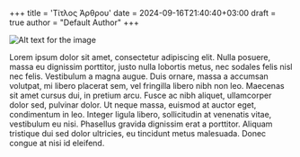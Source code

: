 +++
title = 'Τίτλος Άρθρου'
date = 2024-09-16T21:40:40+03:00
draft = true
author = "Default Author"
+++

![Alt text for the image](/images/5617308.webp)

Lorem ipsum dolor sit amet, consectetur adipiscing elit. Nulla posuere, massa eu dignissim porttitor, justo nulla lobortis metus, nec sodales felis nisl nec felis. Vestibulum a magna augue. Duis ornare, massa a accumsan volutpat, mi libero placerat sem, vel fringilla libero nibh non leo. Maecenas sit amet cursus dui, in pretium arcu. Fusce ac nibh aliquet, ullamcorper dolor sed, pulvinar dolor. Ut neque massa, euismod at auctor eget, condimentum in leo. Integer ligula libero, sollicitudin at venenatis vitae, vestibulum eu nisi. Phasellus gravida dignissim erat a porttitor. Aliquam tristique dui sed dolor ultricies, eu tincidunt metus malesuada. Donec congue at nisi id eleifend.

